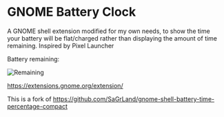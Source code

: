# GNOME Battery Clock

A GNOME shell extension modified for my own needs, to show the time your battery will be flat/charged rather than displaying the amount of time remaining. Inspired by Pixel Launcher

Battery remaining:

![Remaining](https://raw.githubusercontent.com/Lakeland97/gnome-shell-battery-time-percentage-compact/master/indicator.png)

https://extensions.gnome.org/extension/

This is a fork of https://github.com/SaGrLand/gnome-shell-battery-time-percentage-compact
